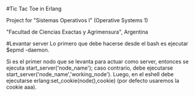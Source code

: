 #Tic Tac Toe in Erlang

Project for "Sistemas Operativos I" (Operative Systems 1)

"Facultad de Ciencias Exactas y Agrimensura", Argentina

#Levantar server
Lo primero que debe hacerse desde el bash es ejecutar $epmd -daemon.

Si es el primer nodo que se levanta para actuar como server, entonces se ejecuta start_server('node_name'); caso
contrario, debe ejecutarse start_server('node_name','working_node'). Luego, en el eshell debe ejecutarse
erlang:set_cookie(node(),cookie) (por defecto usaremos la cookie aaa).

